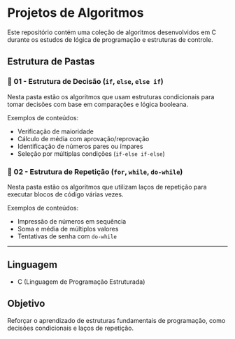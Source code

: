 # Projetos de Algoritmos

Este repositório contém uma coleção de algoritmos desenvolvidos em C durante os estudos de lógica de programação e estruturas de controle.

## Estrutura de Pastas

### 📁 01 - Estrutura de Decisão (`if`, `else`, `else if`)
Nesta pasta estão os algoritmos que usam estruturas condicionais para tomar decisões com base em comparações e lógica booleana.

Exemplos de conteúdos:
- Verificação de maioridade
- Cálculo de média com aprovação/reprovação
- Identificação de números pares ou ímpares
- Seleção por múltiplas condições (`if-else if-else`)

### 📁 02 - Estrutura de Repetição (`for`, `while`, `do-while`)
Nesta pasta estão os algoritmos que utilizam laços de repetição para executar blocos de código várias vezes.

Exemplos de conteúdos:
- Impressão de números em sequência
- Soma e média de múltiplos valores
- Tentativas de senha com `do-while`


---

## Linguagem
- C (Linguagem de Programação Estruturada)

## Objetivo
Reforçar o aprendizado de estruturas fundamentais de programação, como decisões condicionais e laços de repetição.
